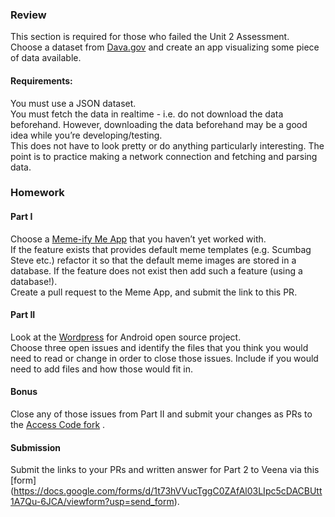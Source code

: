 ### Review  
This section is required for those who failed the Unit 2 Assessment.  
Choose a dataset from [Dava.gov](http://www.google.com/url?q=http%3A%2F%2Fcatalog.data.gov%2Fdataset%3Fres_format%3DJSON%26_res_format_limit%3D0&sa=D&sntz=1&usg=AFQjCNGSkIhczYapFL9OgrPEjswBOZ01nQ)  and create an app visualizing some piece of data available.  

#### Requirements:  
You must use a JSON dataset.  
You must fetch the data in realtime - i.e. do not download the data beforehand. However, downloading the data beforehand may be a good idea while you’re developing/testing.  
This does not have to look pretty or do anything particularly interesting. The point is to practice making a network connection and fetching and parsing data.  

### Homework  
#### Part I  
Choose a [Meme-ify Me App](https://www.google.com/url?q=https%3A%2F%2Fgithub.com%2Faccesscode-2-1%2Funit-2%2Fblob%2Fmaster%2Fhomework%2Fweek-0.md&sa=D&sntz=1&usg=AFQjCNExBH9l0n9JCttZSl2GiRuZOkwiMw) that you haven’t yet worked with.  
If the feature exists that provides default meme templates (e.g. Scumbag Steve etc.) refactor it so that the default meme images are stored in a database.  If the feature does not exist then add such a feature (using a database!).  
Create a pull request to the Meme App, and submit the link to this PR.  

#### Part II   
Look at the [Wordpress](https://www.google.com/url?q=https%3A%2F%2Fgithub.com%2Fwordpress-mobile%2FWordPress-Android&sa=D&sntz=1&usg=AFQjCNEbd3v-dHm4uA3_3L30Rf_CpI05jQ) for Android open source project.  
Choose three open issues and identify the files that you think you would need to read or change in order to close those issues. Include if you would need to add files and how those would fit in.  

#### Bonus  
Close any of those issues from Part II and submit your changes as PRs to the [Access Code fork](https://www.google.com/url?q=https%3A%2F%2Fgithub.com%2Faccesscode-2-1%2FWordPress-Android&sa=D&sntz=1&usg=AFQjCNFY9pEReXCjNBELQSe5p4m7TC4Jug) .  

#### Submission
Submit the links to your PRs and written answer for Part 2 to Veena via this [form] (https://docs.google.com/forms/d/1t73hVVucTggC0ZAfAl03LIpc5cDACBUtt1A7Qu-6JCA/viewform?usp=send_form).
